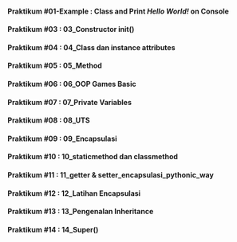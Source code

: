 #### Praktikum #01-Example : Class and Print *Hello World!* on Console
#### Praktikum #03 : 03_Constructor __init__()
#### Praktikum #04 : 04_Class dan instance attributes
#### Praktikum #05 : 05_Method
#### Praktikum #06 : 06_OOP Games Basic
#### Praktikum #07 : 07_Private Variables
#### Praktikum #08 : 08_UTS
#### Praktikum #09 : 09_Encapsulasi
#### Praktikum #10 : 10_staticmethod dan classmethod
#### Praktikum #11 : 11_getter & setter_encapsulasi_pythonic_way
#### Praktikum #12 : 12_Latihan Encapsulasi
#### Praktikum #13 : 13_Pengenalan Inheritance
#### Praktikum #14 : 14_Super()